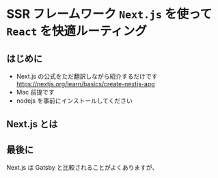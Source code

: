# SSR フレームワーク `Next.js` を使って `React` を快適ルーティング

## はじめに
- Next.js の公式をただ翻訳しながら紹介するだけです  
https://nextjs.org/learn/basics/create-nextjs-app
- Mac 前提です
- nodejs を事前にインストールしてください

## Next.js とは

## 最後に
Next.js は Gatsby と比較されることがよくありますが、